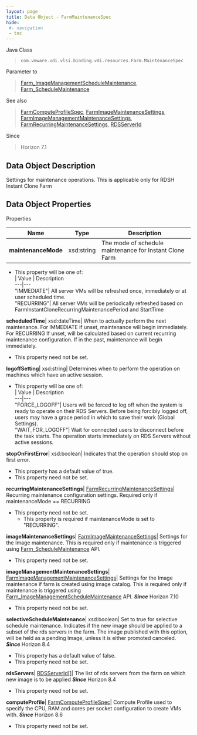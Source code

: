 ```yaml
---
layout: page
title: Data Object - FarmMaintenanceSpec
hide:
 #- navigation
 - toc
---
```






Java Class  
> `com.vmware.vdi.vlsi.binding.vdi.resources.Farm.MaintenanceSpec`

Parameter to  
> [Farm_ImageManagementScheduleMaintenance](vdi.resources.Farm.md#imageManagementScheduleMaintenance), [Farm_ScheduleMaintenance](vdi.resources.Farm.md#scheduleMaintenance)

See also  
> [FarmComputeProfileSpec](vdi.resources.Farm.ComputeProfileSpec.md), [FarmImageMaintenanceSettings](vdi.resources.Farm.ImageMaintenanceSettings.md), [FarmImageManagementMaintenanceSettings](vdi.resources.Farm.ImageManagementMaintenanceSettings.md), [FarmRecurringMaintenanceSettings](vdi.resources.Farm.RecurringMaintenanceSettings.md), [RDSServerId](vdi.entity.RDSServerId.md)

Since  
> Horizon 7.1


## Data Object Description 

Settings for maintenance operations. This is applicable only for RDSH Instant Clone Farm 

## Data Object Properties

Properties

Name |  Type |  Description   
---|---|---  
**maintenanceMode**|  xsd:string|  The mode of schedule maintenance for Instant Clone Farm   


  * This property will be one of:  
|  Value |  Description   
---|---  
"IMMEDIATE"| All server VMs will be refreshed once, immediately or at user scheduled time.  
"RECURRING"| All server VMs will be periodically refreshed based on FarmInstantCloneRecurringMaintenancePeriod and StartTime  

  
**scheduledTime**|  xsd:dateTime|  When to actually perform the next maintenance. For IMMEDIATE if unset, maintenance will begin immediately. For RECURRING If unset, will be calculated based on current recurring maintenance configuration. If in the past, maintenance will begin immediately.   


* This property need not be set.

  
**logoffSetting**|  xsd:string|  Determines when to perform the operation on machines which have an active session.   


  * This property will be one of:  
|  Value |  Description   
---|---  
"FORCE_LOGOFF"| Users will be forced to log off when the system is ready to operate on their RDS Servers. Before being forcibly logged off, users may have a grace period in which to save their work (Global Settings).  
"WAIT_FOR_LOGOFF"| Wait for connected users to disconnect before the task starts. The operation starts immediately on RDS Servers without active sessions.  

  
**stopOnFirstError**|  xsd:boolean|  Indicates that the operation should stop on first error.   


  * This property has a default value of true.
* This property need not be set.

  
**recurringMaintenanceSettings**| [FarmRecurringMaintenanceSettings](vdi.resources.Farm.RecurringMaintenanceSettings.md)|  Recurring maintenance configuration settings. Required only if maintenanceMode == RECURRING   


* This property need not be set.
  * This property is required if maintenanceMode is set to "RECURRING".

  
**imageMaintenanceSettings**| [FarmImageMaintenanceSettings](vdi.resources.Farm.ImageMaintenanceSettings.md)|  Settings for the Image maintenance. This is required only if maintenance is triggered using [Farm_ScheduleMaintenance](vdi.resources.Farm.md#scheduleMaintenance) API.   


* This property need not be set.

  
**imageManagementMaintenanceSettings**| [FarmImageManagementMaintenanceSettings](vdi.resources.Farm.ImageManagementMaintenanceSettings.md)|  Settings for the Image maintenance if farm is created using image catalog. This is required only if maintenance is triggered using [Farm_ImageManagementScheduleMaintenance](vdi.resources.Farm.md#imageManagementScheduleMaintenance) API.  **_Since_** Horizon 7.10  


* This property need not be set.

  
**selectiveScheduleMaintenance**|  xsd:boolean|  Set to true for selective schedule maintenance. Indicates if the new image should be applied to a subset of the rds servers in the farm. The image published with this option, will be held as a pending Image, unless it is either promoted canceled.  **_Since_** Horizon 8.4  


  * This property has a default value of false.
* This property need not be set.

  
**rdsServers**| [RDSServerId[]](vdi.entity.RDSServerId.md)|  The list of rds servers from the farm on which new image is to be applied  **_Since_** Horizon 8.4  


* This property need not be set.

  
**computeProfile**| [FarmComputeProfileSpec](vdi.resources.Farm.ComputeProfileSpec.md)|  Compute Profile used to specify the CPU, RAM and cores per socket configuration to create VMs with.  **_Since_** Horizon 8.6  


* This property need not be set.

  
  
  
  
  
  
